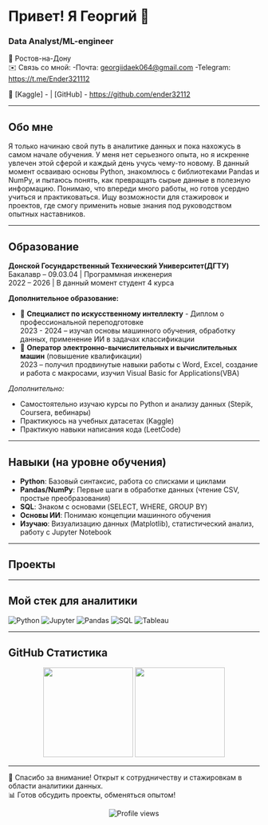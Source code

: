 # Привет! Я Георгий 👋

### Data Analyst/ML-engineer

📍 Ростов-на-Дону  
✉️ Связь со мной:
-Почта: georgiidaek064@gmail.com 
-Telegram: https://t.me/Ender321112

🔗 [Kaggle] -  | [GitHub] - https://github.com/ender32112

---

## Обо мне
Я только начинаю свой путь в аналитике данных и пока нахожусь в самом начале обучения. У меня нет серьезного опыта, но я искренне увлечен этой сферой и каждый день учусь чему-то новому. В данный момент осваиваю основы Python, знакомлюсь с библиотеками Pandas и NumPy, и пытаюсь понять, как превращать сырые данные в полезную информацию. Понимаю, что впереди много работы, но готов усердно учиться и практиковаться. Ищу возможности для стажировок и проектов, где смогу применить новые знания под руководством опытных наставников.

---

## Образование
**Донской Госундарственный Технический Университет(ДГТУ)**  
Бакалавр – 09.03.04 | Программная инженерия  
2022 – 2026 | В данный момент студент 4 курса

**Дополнительное образование:**
- 📜 **Специалист по искусственному интеллекту** - Диплом о профессиональной переподготовке  
  2023 - 2024 – изучал основы машинного обучения, обработку данных, применение ИИ в задачах классификации
- 📜 **Оператор электронно-вычислительных и вычислительных машин** (повышение квалификации)  
  2023 – получил продвинутые навыки работы с Word, Excel, создание и работа с макросами,  изучил Visual Basic for Applications(VBA)

*Дополнительно:*  
- Самостоятельно изучаю курсы по Python и анализу данных (Stepik, Coursera, вебинары)
- Практикуюсь на учебных датасетах (Kaggle)
- Практикую навыки написания кода (LeetCode)

---

## Навыки (на уровне обучения)
- **Python**: Базовый синтаксис, работа со списками и циклами
- **Pandas/NumPy**: Первые шаги в обработке данных (чтение CSV, простые преобразования)
- **SQL**: Знаком с основами (SELECT, WHERE, GROUP BY)
- **Основы ИИ**: Понимаю концепции машинного обучения
- **Изучаю**: Визуализацию данных (Matplotlib), статистический анализ, работу с Jupyter Notebook

---

## Проекты



---

## Мой стек для аналитики
![Python](https://img.shields.io/badge/Python-3776AB?style=for-the-badge&logo=python&logoColor=white)
![Jupyter](https://img.shields.io/badge/Jupyter-F37626?style=for-the-badge&logo=Jupyter&logoColor=white)
![Pandas](https://img.shields.io/badge/Pandas-150458?style=for-the-badge&logo=pandas&logoColor=white)
![SQL](https://img.shields.io/badge/SQL-4479A1?style=for-the-badge&logo=postgresql&logoColor=white)
![Tableau](https://img.shields.io/badge/Tableau-E97627?style=for-the-badge&logo=tableau&logoColor=white)

---

## GitHub Статистика
<div align="center">
  <img height="180em" src="https://github-readme-stats.vercel.app/api?username=ваш_логин&show_icons=true&theme=radical" />
  <img height="180em" src="https://github-readme-stats.vercel.app/api/top-langs/?username=ваш_логин&layout=compact&theme=radical" />
</div>

---

🌟 Спасибо за внимание! Открыт к сотрудничеству и стажировкам в области аналитики данных.  
📊 Готов обсудить проекты, обменяться опытом!

<p align="center">
  <img src="https://komarev.com/ghpvc/?username=ваш_логин&label=Profile%20views&color=0e75b6&style=flat" alt="Profile views" />
</p>
